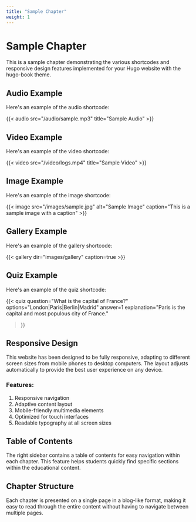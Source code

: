 ```yaml
---
title: "Sample Chapter"
weight: 1
---
```


# Sample Chapter

This is a sample chapter demonstrating the various shortcodes and responsive design features implemented for your Hugo website with the hugo-book theme.

## Audio Example

Here's an example of the audio shortcode:

{{< audio src="/audio/sample.mp3" title="Sample Audio" >}}

## Video Example

Here's an example of the video shortcode:

{{< video src="/video/logs.mp4" title="Sample Video" >}}

## Image Example

Here's an example of the image shortcode:

{{< image src="/images/sample.jpg" alt="Sample Image" caption="This is a sample image with a caption" >}}

## Gallery Example

Here's an example of the gallery shortcode:

{{< gallery dir="images/gallery" caption=true >}}

## Quiz Example

Here's an example of the quiz shortcode:

{{< quiz 
  question="What is the capital of France?" 
  options="London|Paris|Berlin|Madrid" 
  answer=1
  explanation="Paris is the capital and most populous city of France."
>}}

## Responsive Design

This website has been designed to be fully responsive, adapting to different screen sizes from mobile phones to desktop computers. The layout adjusts automatically to provide the best user experience on any device.

### Features:

1. Responsive navigation
2. Adaptive content layout
3. Mobile-friendly multimedia elements
4. Optimized for touch interfaces
5. Readable typography at all screen sizes

## Table of Contents

The right sidebar contains a table of contents for easy navigation within each chapter. This feature helps students quickly find specific sections within the educational content.

## Chapter Structure

Each chapter is presented on a single page in a blog-like format, making it easy to read through the entire content without having to navigate between multiple pages.

